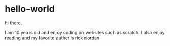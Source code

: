 # hello-world

hi there,

I am 10 years old and enjoy coding on websites such as scratch.
I also enjoy reading and
my favorite auther is rick riordan
